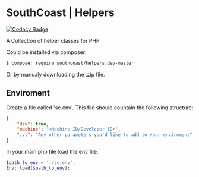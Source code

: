# SouthCoast | Helpers

[![Codacy Badge](https://api.codacy.com/project/badge/Grade/d07fb7f35120486cae0a04da67dd8bd2)](https://app.codacy.com/app/corne.dejong/southcoast-helpers?utm_source=github.com&utm_medium=referral&utm_content=cornejong/southcoast-helpers&utm_campaign=Badge_Grade_Dashboard)

A Collection of helper classes for PHP

Could be installed via composer:
```BASH
$ composer require southcoast/helpers:dev-master
```

Or by manualy downloading the .zip file.




## Enviroment 
Create a file called 'sc.env'.
This file should countain the following structure:

```JSON
{
    "dev": true,
    "machine": "<Machine ID/Developer ID>",
    "...": "Any other parameters you'd like to add to your enviroment"
}
```

In your main php file load the env file.

```PHP
$path_to_env = './sc.env';
Env::load($path_to_env);
```

